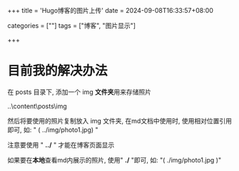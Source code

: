 +++
title = 'Hugo博客的图片上传'
date = 2024-09-08T16:33:57+08:00

categories = [""]
tags = ["博客", "图片显示"]

+++



# 目前我的解决办法

在 posts 目录下, 添加一个 img **文件夹**用来存储照片  

..\content\posts\img   

然后将要使用的照片复制放入 img 文件夹, 在md文档中使用时, 使用相对位置引用即可, 如: " ( ../img/photo1.jpg) "    

注意要使用 " **../** " 才能在博客页面显示   

如果要在**本地**查看md内展示的照片, 使用" **./** "即可, 如:  "( ./img/photo1.jpg )"  
